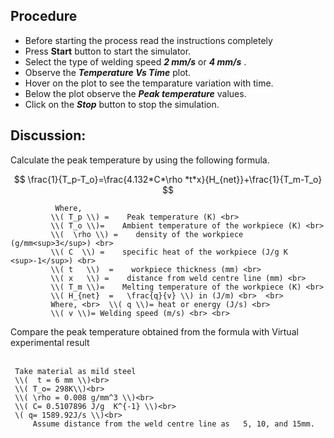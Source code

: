## Procedure
- Before starting the process read the instructions completely
- Press **Start** button to start the simulator.
- Select the type of welding speed ***2 mm/s*** or ***4 mm/s*** .
- Observe the ***Temperature Vs Time*** plot.
- Hover on the plot to see the temparature variation with time.
- Below the plot observe the ***Peak temperature*** values.
- Click on the ***Stop*** button to stop the simulation.

## Discussion:
Calculate the peak temperature by using the following formula.

$$ \frac{1}{T_p-T_o}=\frac{4.132*C*\rho *t*x}{H_{net}}+\frac{1}{T_m-T_o} $$

              Where,
             \\( T_p \\) =    Peak temperature (K) <br>
             \\( T_o \\)=    Ambient temperature of the workpiece (K) <br>
             \\(  \rho \\) =    density of the workpiece (g/mm<sup>3</sup>) <br>
             \\( C  \\) =    specific heat of the workpiece (J/g K <sup>-1</sup>) <br>
             \\( t   \\)  =    workpiece thickness (mm) <br>
             \\( x   \\) =    distance from weld centre line (mm) <br>
             \\( T_m \\)=    Melting temperature of the workpiece (K) <br>
             \\( H_{net}  =   \frac{q}{v} \\) in (J/m) <br>  <br>
             Where, <br>  \\( q \\)= heat or energy (J/s) <br>
             \\( v \\)= Welding speed (m/s) <br> <br>
   
Compare the peak temperature obtained from the formula with Virtual experimental result <br><br>

     Take material as mild steel
     \\(  t = 6 mm \\)<br>
     \\( T_o= 298K\\)<br>
     \\( \rho = 0.008 g/mm^3 \\)<br>
     \\( C= 0.5107896 J/g  K^{-1} \\)<br>
     \( q= 1589.92J/s \\)<br>
         Assume distance from the weld centre line as   5, 10, and 15mm.
     
<script id="MathJax-script" async src="https://cdn.jsdelivr.net/npm/mathjax@3/es5/tex-mml-chtml.js"></script>